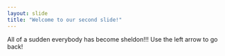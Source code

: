 ```yaml
---
layout: slide
title: "Welcome to our second slide!"
---
```

All of a sudden everybody has become sheldon!!!
Use the left arrow to go back!
